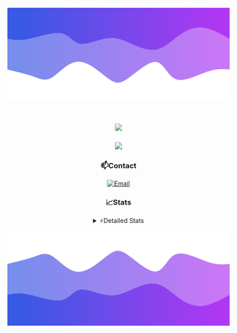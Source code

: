 ![Header](./header.png)
<div align="center">

<h1 align="center">
  <a href="https://git.io/typing-svg">
    <img src="https://readme-typing-svg.herokuapp.com/?lines=Hello,+There!+👋;This+is+chicho.;CEO+on+Hely+Development....;&center=true&size=25">
  </a>
</h1>
  
<p align="center">
  <img src="https://lanyard.cnrad.dev/api/852683595378196480" />
</p>

### 📫Contact
  [![Email](https://img.shields.io/badge/Email-gastondalla@gmail.com-04619f?style=for-the-badge&logo=gmail&logoColor=white)](mailto:gastondalla@gmail.com)
</br>  
### 📈Stats
<details>
    <summary> ⚡Detailed Stats</summary>
    <br/>

<!--START_SECTION:waka-->
![Code Time](http://img.shields.io/badge/Code%20Time-157%20hrs%202%20mins-blue)

![Profile Views](http://img.shields.io/badge/Profile%20Views-1-blue)

**🐱 My GitHub Data** 

> 📦 37.6 kB Used in GitHub's Storage 
 > 
> 🏆 7 Contributions in the Year 2023
 > 
> 🚫 Not Opted to Hire
 > 
> 📜 6 Public Repositories 
 > 
> 🔑 9 Private Repositories 
 > 
**I'm a Night 🦉** 

```text
🌞 Morning                14 commits          █░░░░░░░░░░░░░░░░░░░░░░░░   04.29 % 
🌆 Daytime                49 commits          ████░░░░░░░░░░░░░░░░░░░░░   15.03 % 
🌃 Evening                153 commits         ████████████░░░░░░░░░░░░░   46.93 % 
🌙 Night                  110 commits         ████████░░░░░░░░░░░░░░░░░   33.74 % 
```
📅 **I'm Most Productive on Tuesday** 

```text
Monday                   25 commits          ██░░░░░░░░░░░░░░░░░░░░░░░   07.67 % 
Tuesday                  65 commits          █████░░░░░░░░░░░░░░░░░░░░   19.94 % 
Wednesday                61 commits          █████░░░░░░░░░░░░░░░░░░░░   18.71 % 
Thursday                 32 commits          ██░░░░░░░░░░░░░░░░░░░░░░░   09.82 % 
Friday                   43 commits          ███░░░░░░░░░░░░░░░░░░░░░░   13.19 % 
Saturday                 48 commits          ████░░░░░░░░░░░░░░░░░░░░░   14.72 % 
Sunday                   52 commits          ████░░░░░░░░░░░░░░░░░░░░░   15.95 % 
```


📊 **This Week I Spent My Time On** 

```text
🕑︎ Time Zone: America/Argentina/Buenos_Aires

💬 Programming Languages: 
C#                       8 hrs 38 mins       ██████████░░░░░░░░░░░░░░░   38.29 % 
Other                    3 hrs 30 mins       ████░░░░░░░░░░░░░░░░░░░░░   15.55 % 
HTML                     3 hrs 17 mins       ████░░░░░░░░░░░░░░░░░░░░░   14.57 % 
JavaScript               2 hrs 39 mins       ███░░░░░░░░░░░░░░░░░░░░░░   11.77 % 
Python                   2 hrs 20 mins       ███░░░░░░░░░░░░░░░░░░░░░░   10.40 % 

🔥 Editors: 
Visual Studio            12 hrs 5 mins       █████████████░░░░░░░░░░░░   53.59 % 
VS Code                  10 hrs 28 mins      ████████████░░░░░░░░░░░░░   46.41 % 

🐱‍💻 Projects: 
Palometa                 9 hrs 58 mins       ███████████░░░░░░░░░░░░░░   44.20 % 
Unknown Project          7 hrs 17 mins       ████████░░░░░░░░░░░░░░░░░   32.30 % 
Coder                    3 hrs 11 mins       ████░░░░░░░░░░░░░░░░░░░░░   14.11 % 
StringExtractor          1 hr 6 mins         █░░░░░░░░░░░░░░░░░░░░░░░░   04.93 % 
SS Help                  39 mins             █░░░░░░░░░░░░░░░░░░░░░░░░   02.90 % 

💻 Operating System: 
Windows                  22 hrs 33 mins      █████████████████████████   100.00 % 
```

**I Mostly Code in JavaScript** 

```text
JavaScript               8 repos             █████████░░░░░░░░░░░░░░░░   36.36 % 
CSS                      3 repos             ███░░░░░░░░░░░░░░░░░░░░░░   13.64 % 
C#                       2 repos             ██░░░░░░░░░░░░░░░░░░░░░░░   09.09 % 
Python                   2 repos             ██░░░░░░░░░░░░░░░░░░░░░░░   09.09 % 
Batchfile                1 repo              █░░░░░░░░░░░░░░░░░░░░░░░░   04.55 % 
```




 Last Updated on 20/06/2023 20:12:33 UTC
<!--END_SECTION:waka-->
</details>

![Footer](./footer.png)
